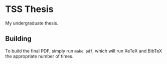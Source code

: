 # TSS Thesis

My undergraduate thesis.

## Building

To build the final PDF, simply run `make pdf`, which will run XeTeX and BibTeX the appropriate number of times.
